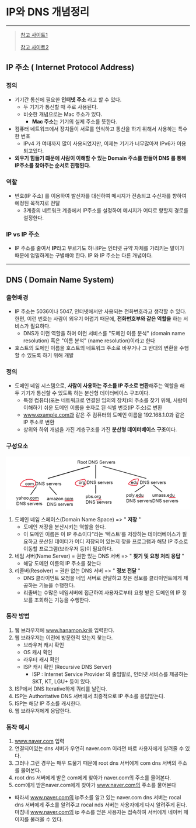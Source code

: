 # IP와 DNS 개념정리 

---

>[참고 사이트1](https://hanamon.kr/dns%EB%9E%80-%EB%8F%84%EB%A9%94%EC%9D%B8-%EB%84%A4%EC%9E%84-%EC%8B%9C%EC%8A%A4%ED%85%9C-%EA%B0%9C%EB%85%90%EB%B6%80%ED%84%B0-%EC%9E%91%EB%8F%99-%EB%B0%A9%EC%8B%9D%EA%B9%8C%EC%A7%80/)
>
>[참고 사이트2](https://m.blog.naver.com/kinxtime/220636766370)

## IP 주소 ( Internet Protocol Address) 

### 정의

- 기기간 통신에 필요한 **인터넷 주소** 라고 할 수 있다. 
  - 두 기기가 통신할 때 주로 사용된다. 
  - 비슷한 개념으로는 Mac 주소가 있다. 
    - **Mac 주소**는 기기의 실제 주소를 뜻한다. 
- 컴퓨터 네트워크에서 장치들이 서로를 인식하고 통신을 하기 위해서 사용하는 특수한 번호
  - IPv4 가 여태까지 많이 사용되었지만, 이제는 기기가 너무많아져 IPv6가 이용되고있다. 
- **외우기 힘들기 떄문에 사람이 이해할 수 있는 Domain 주소를 만들어 DNS 를 통해 IP주소를 찾아주는 순서로 진행된다.** 

### 역할

- 번호(IP 주소) 를 이용하여 발신자를 대신하여 메시지가 전송되고 수신자를 향하여 예정된 목적지로 전달
  - 3계층의 네트워크 계층에서 IP주소를 설정하여 메시지가 어디로 향할지 경로를 설정한다. 

### IP vs IP 주소

- IP 주소를 줄여서 **IP**라고 부르기도 하나IP는 인터넷 규약 자체를 가리키는 말이기 때문에 엄밀하게는 구별해야 한다. IP 와 IP 주소는 다른 개념이다.

---

## DNS ( Domain Name System)

### 출현배경 

- IP 주소는 5036이나 5047, 인터넷에서만 사용되는 전화번호라고 생각할 수 있다. 한편, 이런 번호는 사람이 외우기 어렵기 때문에, **전화번호부와 같은 역할을** 하는 서비스가 필요하다. 
  - DNS가 이런 역할을 하며 이런 서비스를 "도메인 이름 분석" (domain name resolution) 혹은 "이름 분석" (name resolution)이라고 한다
- 호스트의 도메인 이름을 호스트의 네트워크 주소로 바꾸거나 그 반대의 변환을 수행할 수 있도록 하기 위해 개발

### 정의

- 도메인 네임 시스템으로, **사람이 사용하는 주소를 IP 주소로 변환**해주는 역할을 해 두 기기가 통신할 수 있도록 하는 분산형 데이터베이스 구조이다. 
  - 특정 컴퓨터(또는 네트워크로 연결된 임의의 장치)의 주소를 찾기 위해, 사람이 이해하기 쉬운 도메인 이름을 숫자로 된 식별 번호(IP 주소)로 변환
  - www.example.com과 같은 주 컴퓨터의 도메인 이름을 192.168.1.0과 같은 IP 주소로 변환
  - 상위와 하위 개념을 가진 계층구조를 가진 **분산형 데이터베이스 구조**이다. 

### 구성요소

<img src="./images/DNS서버구조.png" width="600">

1. 도메인 네임 스페이스(Domain Name Space) => " **저장** "
   - 도메인 저장을 분산시키는 역할을 한다. 
   - 이 도메인 이름은 이 IP 주소이다”라는 ‘텍스트’를 저장하는 데이터베이스가 필요하고 분산된 데이터가 어디 저장되어 있는지 찾을 프로그램과 해당 IP 주소로 이동할 프로그램(브라우저 등)이 필요하다. 
2. 네임 서버(Name Server) = 권한 있는 DNS 서버 => " **찾기 및 요청 처리 응답** "
   - 해당 도메인 이름의 IP 주소를 찾는다
3. 리졸버(Resolver) = 권한 없는 DNS 서버 => " **정보 전달** "
   - DNS 클라이언트 요청을 네임 서버로 전달하고 찾은 정보를 클라이언트에게 제공하는 기능을 수행한다. 
   - 리졸버는 수많은 네임서버에 접근하여 사용자로부터 요청 받은 도메인의 IP 정보를 조회하는 기능을 수행한다.

### 동작 방법

1. 웹 브라우저에 www.hanamon.kr을 입력한다.
2. 웹 브라우저는 이전에 방문한적 있는지 찾는다.
   - 브라우저 캐시 확인
   - OS 캐시 확인
   - 라우터 캐시 확인
   - ISP 캐시 확인 (Recursive DNS Server)
     - ISP : Internet Service Provider 의 줄임말로, 인터넷 서비스를 제공하는 SKT, KT, LGU+ 등이 있다. 
3. ISP에서 DNS Iterative하게 쿼리를 날린다.
4. ISP는 Authoritative DNS 서버에서 최종적으로 IP 주소를 응답받는다.
5. ISP는 해당 IP 주소를 캐시한다.
6. 웹 브라우저에게 응답한다.

### 동작 예시

1. www.naver.com 입력
2. 연결되어있는 dns 서버가 우연히 naver.com 이라면 바로 사용자에게 알려줄 수 있다.
3. 그러나 그런 경우는 매우 드물기 때문에 root dns 서버에게 com dns 서버의 주소를 물어본다.
4. root dns 서버에게 받은 com에게 찾아가 naver.com의 주소를 물어본다. 
5. com에게 받은naver.com에게 찾아가 www.naver.com의 주소를 물어본다

- 따라서 www.naver.com의 ip주소를 알고 있는 naver.com dns 서버는 rocal dns 서버에게 주소를 알려주고 rocal nds 서버는 사용자에게 다시 알려주게 된다. 마침내 www.naver.com의 ip 주소를 얻은 사용자는 접속하여 서버에게 네이버 페이지를 불러올 수 있다.